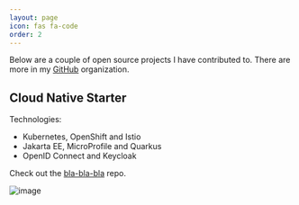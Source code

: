 ```yaml
---
layout: page
icon: fas fa-code
order: 2
---
```


Below are a couple of open source projects I have contributed to. There are more in my [GitHub](https://github.com/ell-hol) organization.

## Cloud Native Starter

Technologies:

- Kubernetes, OpenShift and Istio
- Jakarta EE, MicroProfile and Quarkus
- OpenID Connect and Keycloak

Check out the [bla-bla-bla](https://github.com/IBM/cloud-native-starter) repo.

![image](/assets/img/cloud-native-starter.png)
